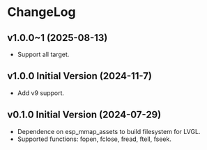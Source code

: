 # ChangeLog

## v1.0.0~1 (2025-08-13)

* Support all target.

## v1.0.0 Initial Version (2024-11-7)

* Add v9 support.

## v0.1.0 Initial Version (2024-07-29)

* Dependence on esp_mmap_assets to build filesystem for LVGL.
* Supported functions: fopen, fclose, fread, ftell, fseek.
